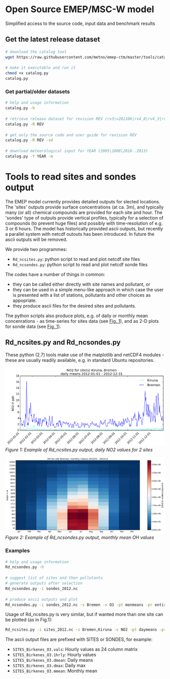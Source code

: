 # Open Source EMEP/MSC-W model
Simplified access to the source code, input data and benchmark results

## Get the latest release dataset
```bash
# download the catalog tool
wget https://raw.githubusercontent.com/metno/emep-ctm/master/tools/catalog.py

# make it executable and run it
chmod +x catalog.py
catalog.py
```

### Get partial/older datasets
```bash
# help and usage information
catalog.py -h

# retrieve release dataset for revision REV (rv3|v201106|rv4_0|rv4_3|rv4_4|rv4_5|rv4_8)
catalog.py -R REV          

# get only the source code and user guide for revision REV
catalog.py -R REV -sd

# download meteorological input for YEAR (2005|2008|2010..2013)
catalog.py -Y YEAR -m
```

# Tools to read sites and sondes output

The EMEP model currently provides detailed outputs for slected locations.
The 'sites' outputs provide surface concentrations (at ca. 3m),
and typically many (or all) chemical compounds are provided for each site and hour.
The 'sondes' type of outputs provide vertical profiles,
typically for a selection of compounds (to prevent huge files)
and possibly with time-resolution of e.g. 3 or 6 hours.
The model has historically provided ascii outputs,
but recently a parallel system with netcdf outouts has been introduced.
In future the ascii outputs will be removed.

We provide two programmes:

* `Rd_ncsites.py`:  python script to read and plot netcdf site files
* `Rd_ncsondes.py`: python script to read and plot netcdf sonde files

The codes have a number of things in common:

* they can be called either directly with site names and  pollutant, or
* they can be used in a simple menu-like approach in which case the user is
  presented with a list of stations, pollutants and other choices as appopriate.
* they produce ascii files for the desired sites and pollutants.

The python scripts also produce plots, e.g. of daily or monthly mean
concenrations - as time-series for sites data (see [Fig. 1](#fig1)),
and as 2-D plots for sonde data (see [Fig. 1](#fig1)).  


## Rd_ncsites.py and Rd_ncsondes.py

These python (2.7) tools make use of the matplotlib and netCDF4 modules - these are
usually readily available, e.g. in standard Ubuntu repositories.

<a name="fig1"></a>
![Figure 1](dsitesNO2.png)
*Figure 1: Example of Rd_ncsites.py output, daily NO2 values for 2 sites*

<a name="fig2"></a>
![Figure 2](monmeans.png)
*Figure 2: Example of Rd_ncsondes.py output, monthly mean OH values*

### Examples

```bash
# help and usage information
Rd_ncsondes.py -h

# suggest list of sites and then pollutants
# generate outputs after selection
Rd_ncsondes.py -i sondes_2012.nc

# produce ascii outputs and plot    
Rd_ncsondes.py -i sondes_2012.nc -s Bremen -v O3 -pt monmeans -pr entire
```

Usage of Rd_ncsites.py is very similar, but if wanted more than one site can be plotted (as in Fig.1):

```bash
Rd_ncsites.py -i sites_2012.nc -s Bremen,Kiruna -v NO2 -pt daymeans -pr entire
```

The ascii output files are prefixed with SITES or SONDES, for example:

* `SITES_Birkenes_O3.vals`:  Hourly values as 24 column matrix
* `SITES_Birkenes_O3.1hrly`: Hourly values
* `SITES_Birkenes_O3.dmean`: Daily means
* `SITES_Birkenes_O3.dmax`:  Daily max
* `SITES_Birkenes_O3.mmean`: Monthly mean

